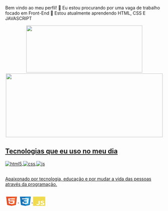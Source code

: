 Bem vindo ao meu perfil!
🔭 Eu estou procurando por uma vaga de trabalho focado em Front-End
🌱 Estou atualmente aprendendo HTML, CSS E JAVASCRIPT

<div align="center">
    <a href="https://github.com/Mateusroger21">
    <img height="150em" width="370em"   src="https://camo.githubusercontent.com/39b750fd10ac197c74bbdb09a9c3a3990fff1835e07a9c4009be9124949846da/68747470733a2f2f6769746875622d726561646d652d73746174732e76657263656c2e6170702f6170693f757365726e616d653d616e7572616768617a72612673686f775f69636f6e733d7472756526686964653d636f6e74726962732c7072732663616368655f7365636f6e64733d3836343030267468656d653d64656661756c74"/>
    <br> <img width="500em"
height="203em"src="https://camo.githubusercontent.com/4549ecbc0710a44c7f317bacef431d3a2b133e33567021a2dccbf0aa32f30665/68747470733a2f2f6769746875622d726561646d652d73746174732e76657263656c2e6170702f6170692f746f702d6c616e67732f3f757365726e616d653d616e7572616768617a7261266c61796f75743d636f6d70616374"/>
  </div>

  ## Tecnologias que eu uso no meu dia

<div style="display: inline_block">
  <img align="center" alt="html5" src="https://img.shields.io/badge/HTML5-E34F26?style=for-the-badge&logo=html5&logoColor=white" />
  <img align="center" alt="css" src="https://img.shields.io/badge/CSS3-1572B6?style=for-the-badge&logo=css3&logoColor=white" />
  <img align="center" alt="js" src="https://img.shields.io/badge/JavaScript-F7DF1E?style=for-the-badge&logo=javascript&logoColor=black" />
</div><br/>

Apaixonado por tecnologia, educação e por mudar a vida das pessoas através da programação.

  <div style="display: inline_block"><br>
    <img align="center" alt="Mateusroger-HTML" height="30" width="40" src="https://raw.githubusercontent.com/devicons/devicon/master/icons/html5/html5-original.svg">
    <img align="center" alt="Mateusroger-CSS" height="30" width="40" src="https://raw.githubusercontent.com/devicons/devicon/master/icons/css3/css3-original.svg">
    <img align="center" alt="Mateusroger-Js" height="30" width="40" src="https://raw.githubusercontent.com/devicons/devicon/master/icons/javascript/javascript-plain.svg">
  </div>

  

